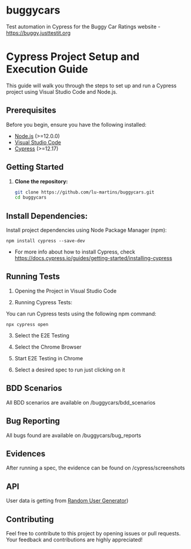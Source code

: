 # buggycars
Test automation in Cypress for the Buggy Car Ratings website - https://buggy.justtestit.org

# Cypress Project Setup and Execution Guide

This guide will walk you through the steps to set up and run a Cypress project using Visual Studio Code and Node.js.

## Prerequisites

Before you begin, ensure you have the following installed:

- [Node.js](https://nodejs.org/) (>=12.0.0)
- [Visual Studio Code](https://code.visualstudio.com/)
- [Cypress](https://docs.cypress.io/guides/getting-started/installing-cypress) (>=12.17)

## Getting Started

1. **Clone the repository:**

   ```bash
   git clone https://github.com/lu-martins/buggycars.git
   cd buggycars

## Install Dependencies:

Install project dependencies using Node Package Manager (npm):

```npm install cypress --save-dev```

- For more info about how to install Cypress, check https://docs.cypress.io/guides/getting-started/installing-cypress

## Running Tests

1. Opening the Project in Visual Studio Code

2. Running Cypress Tests: 

You can run Cypress tests using the following npm command:

```npx cypress open```

3. Select the E2E Testing

4. Select the Chrome Browser

5. Start E2E Testing in Chrome

6. Select a desired spec to run just clicking on it

## BDD Scenarios

All BDD scenarios are available on /buggycars/bdd_scenarios

## Bug Reporting

All bugs found are available on /buggycars/bug_reports

## Evidences

After running a spec, the evidence can be found on /cypress/screenshots

## API

User data is getting from [Random User Generator](https://randomuser.me/documentation#howto))

## Contributing

Feel free to contribute to this project by opening issues or pull requests. Your feedback and contributions are highly appreciated!
